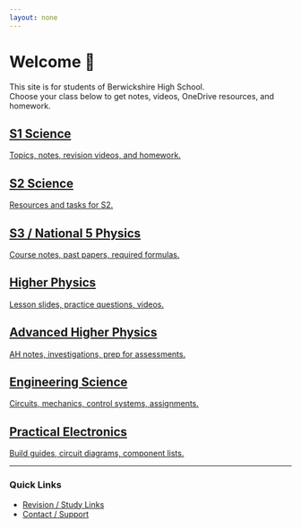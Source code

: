 ```yaml
---
layout: none
---
```


<link rel="stylesheet" href="/assets/style.css">

<h1>Welcome 👋</h1>
<p>This site is for students of Berwickshire High School.<br>
Choose your class below to get notes, videos, OneDrive resources, and homework.</p>

<div class="tile-grid">
  <a class="class-tile" href="/classes/s1-science">
    <h2>S1 Science</h2>
    <p>Topics, notes, revision videos, and homework.</p>
  </a>

  <a class="class-tile" href="/classes/s2-science">
    <h2>S2 Science</h2>
    <p>Resources and tasks for S2.</p>
  </a>

  <a class="class-tile" href="/classes/s3-n5-physics">
    <h2>S3 / National 5 Physics</h2>
    <p>Course notes, past papers, required formulas.</p>
  </a>

  <a class="class-tile" href="/classes/higher-physics">
    <h2>Higher Physics</h2>
    <p>Lesson slides, practice questions, videos.</p>
  </a>

  <a class="class-tile" href="/classes/adv-higher-physics">
    <h2>Advanced Higher Physics</h2>
    <p>AH notes, investigations, prep for assessments.</p>
  </a>

  <a class="class-tile" href="/classes/engineering-science">
    <h2>Engineering Science</h2>
    <p>Circuits, mechanics, control systems, assignments.</p>
  </a>

  <a class="class-tile" href="/classes/practical-electronics">
    <h2>Practical Electronics</h2>
    <p>Build guides, circuit diagrams, component lists.</p>
  </a>
</div>

<hr>

<h3>Quick Links</h3>
<ul>
  <li><a href="/quick-links">Revision / Study Links</a></li>
  <li><a href="/contact">Contact / Support</a></li>
</ul>
